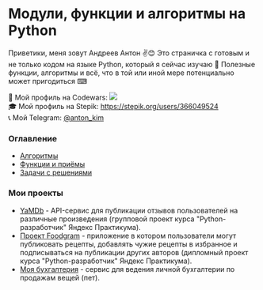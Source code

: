 # Модули, функции и алгоритмы на Python
Приветики, меня зовут Андреев Антон ✌😊 Это страничка с готовым и не только кодом на языке Python, который я сейчас изучаю 🐍 Полезные функции, алгоритмы и всё, что в той или иной мере потенциально может пригодиться ⌨

👾 Мой профиль на Codewars: [![](https://www.codewars.com/users/Anton-Kim/badges/micro)](https://www.codewars.com/users/Anton-Kim)<br>
🎓 Мой профиль на Stepik: https://stepik.org/users/366049524<br>
📞 Мой Telegram: [@anton_kim](https://t.me/anton_kim)

### Оглавление
- [Алгоритмы](https://github.com/Anton-Kim/anton-kim/blob/main/algorithms.md)
- [Функции и приёмы](https://github.com/Anton-Kim/anton-kim/blob/main/functions.md)
- [Задачи с решениями](https://github.com/Anton-Kim/anton-kim/blob/main/tasks.md)


### Мои проекты
- [YaMDb](https://github.com/Anton-Kim/yamdb_final) - API-сервис для публикации отзывов пользователей на различные произведения (групповой проект курса "Python-разработчик" Яндекс Практикума).
- [Проект Foodgram](https://github.com/Anton-Kim/foodgram-project-react) - приложение в котором пользователи могут публиковать рецепты, добавлять чужие рецепты в избранное и подписываться на публикации других авторов (дипломный проект курса "Python-разработчик" Яндекс Практикума).
- [Моя бухгалтерия](https://github.com/Anton-Kim/my_buh) - сервис для ведения личной бухгалтерии по продажам вещей (пет).
